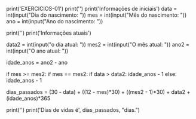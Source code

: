 print('EXERCICIOS-01')
print('')
print('Informações de iniciais')
data = int(input("Dia do nascimento: "))
mes = int(input("Mês do nascimento: "))
ano = int(input("Ano do nascimento: "))

print('')
print('Informações atuais')

data2 = int(input("o dia atual: "))
mes2 = int(input("O mês atual: "))
ano2 = int(input("O ano atual: "))

idade_anos = ano2 - ano

if mes >= mes2:
    if mes == mes2:
        if data > data2:
            idade_anos - 1
    else:
        idade_anos - 1

dias_passados =  (30 - data) + ((12 - mes)*30) + ((mes2 - 1)*30) + data2 + (idade_anos)*365

print('')
print('Dias de vidas é', dias_passados, "dias.")
